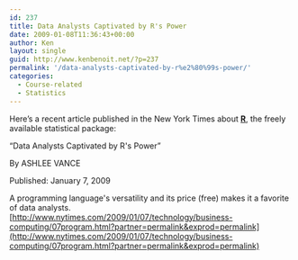 ```yaml
---
id: 237
title: Data Analysts Captivated by R's Power
date: 2009-01-08T11:36:43+00:00
author: Ken
layout: single
guid: http://www.kenbenoit.net/?p=237
permalink: '/data-analysts-captivated-by-r%e2%80%99s-power/'
categories:
  - Course-related
  - Statistics
---
```

Here&#8217;s a recent article published in the New York Times about [**R**](http://www.r-project.org), the freely available statistical package:


  &#8220;Data Analysts Captivated by R's Power&#8221;



  By ASHLEE VANCE



  Published: January 7, 2009



  A programming language's versatility and its price (free) makes it a favorite of data analysts.
 [http://www.nytimes.com/2009/01/07/technology/business-computing/07program.html?partner=permalink&exprod=permalink](http://www.nytimes.com/2009/01/07/technology/business-computing/07program.html?partner=permalink&exprod=permalink)

